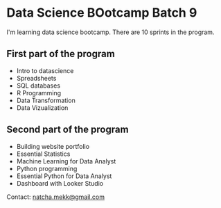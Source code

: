 # Data Science BOotcamp Batch 9

I'm learning data science bootcamp. There are 10 sprints in the program.

## First part of the program

- Intro to datascience
- Spreadsheets
- SQL databases
- R Programming
- Data Transformation
- Data Vizualization

## Second part of the program

- Building website portfolio
- Essential Statistics
- Machine Learning for Data Analyst
- Python programming
- Essential Python for Data Analyst
- Dashboard with Looker Studio

Contact: natcha.mekk@gmail.com
